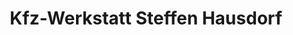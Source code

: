 ---
title: "Kfz-Werkstatt Steffen Hausdorf"
url: /gruenewald/kfz-werkstatt-steffen-hausdorf/
shop: Autowerkstatt
---